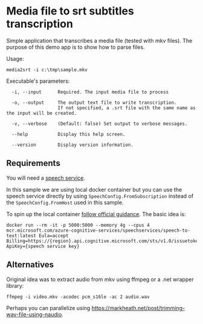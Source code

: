 ﻿# Media file to srt subtitles transcription

Simple application that transcribes a media file (tested with mkv files). The purpose of this demo app is to show how to parse files.

Usage:

```
media2srt -i c:\tmp\sample.mkv
```

Executable's parameters:
```
  -i, --input      Required. The input media file to process

  -o, --output     The output text file to write transcription.
                   If not specified, a .srt file with the same name as the input will be created.

  -v, --verbose    (Default: false) Set output to verbose messages.

  --help           Display this help screen.

  --version        Display version information.
```

## Requirements

You will need a [speech service](https://docs.microsoft.com/en-us/azure/cognitive-services/speech-service/overview). 

In this sample we are using local docker container but you can use the speech service directly by using `SpeechConfig.FromSubscription` instead of the `SpeechConfig.FromHost` used in this sample.

To spin up the local container [follow official guidance](https://docs.microsoft.com/en-us/azure/cognitive-services/speech-service/speech-container-howto). The basic idea is:

```
docker run --rm -it -p 5000:5000 --memory 4g --cpus 4 mcr.microsoft.com/azure-cognitive-services/speechservices/speech-to-text:latest Eula=accept Billing=https://{region}.api.cognitive.microsoft.com/sts/v1.0/issuetoken ApiKey={speech service key}
```

## Alternatives

Original idea was to extract audio from mkv using ffmpeg or a .net wrapper library:
```
ffmpeg -i video.mkv -acodec pcm_s16le -ac 2 audio.wav
```

Perhaps you can parallelize using https://markheath.net/post/trimming-wav-file-using-naudio.